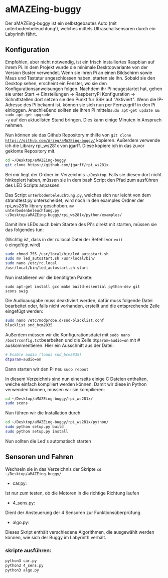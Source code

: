 # aMAZEing-buggy
Der aMAZEing-buggy ist ein selbstgebautes Auto (mit unterbodenbeleuchtung!), welches mittels Ultraschallsensoren durch ein Labyrinth fährt.

## Konfiguration
Empfohlen, aber nicht notwendig, ist ein frisch installiertes Raspbian auf ihrem Pi.
In dem Projekt wurde die minimale Desktopvariante von der Version Buster verwendet. Wenn sie ihren Pi an einen Bildschirm sowie Maus und Tastatur angeschlossen haben, starten sie ihn. Sobald sie den Desktop sehen, erscheint ein Fenster, wo sie den Konfigurationsanweisungen folgen.
Nachdem ihr Pi neugestartet hat, gehen sie unter Start -> Einstellungen -> RaspberryPi Konfiguration -> Schnittstellen
dort setzen sie den Punkt für SSH auf "Aktiviert". Wenn die IP-Adresse des Pi bekannt ist, können sie sich nun per Fernzugriff in den Pi einloggen. 
Anschließend sollten sie ihren Pi mittels<code>sudo apt-get update && sudo apt-get upgrade -y</code> auf den aktuellsten Stand bringen. Dies kann einige Minuten in Anspruch nehmen.

Nun können sie das Github Repository mithilfe von <code>git clone https://github.com/Arzeg/aMAZEing-buggy/</code> kopieren.
Außerdem verwende ich die Library rpi_ws281x von jgarff. Diese kopiere ich in das zuvor geklonte Repository mit. 

```bash
cd ~/Desktop/aMAZEing-buggy
git clone https://github.com/jgarff/rpi_ws281x
```

Bei mir liegt der Ordner im Verzeichnis <code>~/Desktop</code>. Falls sie diesen dort nicht hinkopiert haben, müssen sie in dem bash Script den Pfad zum ausführen des LED Scripts anpassen. 

Das Script <code>unterbodenbeleuchtung.py</code>, welches sich nur leicht von dem strandtest.py unterscheidet, wird noch in den examples Ordner der rpi_ws281x library geschoben.
<code>mv unterbodenbeleuchtung.py ~/Desktop/aMAZEing-buggy/rpi_ws281x/python/examples/</code>

Damit ihre LEDs auch beim Starten des Pi's direkt mit starten, müssen sie das folgendes tun:

(Wichtig ist, dass in der rc.local Datei der Befehl vor <code>exit 0</code> eingefügt wird)
```bash
sudo chmod 755 /usr/local/bin/led_autostart.sh
sudo mv led_autostart.sh /usr/local/bin/
sudo nano /etc/rc.local
/usr/local/bin/led_autostart.sh start
```


Nun installieren wir die benötigten Pakete:

<code>sudo apt-get install gcc make build-essential python-dev git scons swig</code>

Die Audioausgabe muss deaktiviert werden, dafür muss folgende Datei bearbeitet oder, falls nicht vorhanden, erstellt und die entsprechende Zeile eingefügt werden:
```bash
sudo nano /etc/modprobe.d/snd-blacklist.conf
blacklist snd_bcm2835
```

Außerdem müssen wir die Konfigurationsdatei mit <code>sudo nano /boot/config.txt</code>bearbeiten und die Zeile <code>dtparam=audio=on</code> mit # auskommentieren. Hier ein Ausschnitt aus der Datei:
```bash
# Enable audio (loads snd_bcm2835)
dtparam=audio=on
```

Dann starten wir den Pi neu
<code>sudo reboot</code>

In diesem Verzeichnis sind nun einerseits einige C Dateien enthalten, welche einfach kompiliert werden können. Damit wir diese in Python verwenden können, müssen wir sie kompilieren:

```bash
cd ~/Desktop/aMAZEing-buggy/rpi_ws281x/
sudo scons
```

Nun führen wir die Installation durch
```bash
cd ~/Desktop/aMAZEing-buggy/rpi_ws281x/python/
sudo python setup.py build
sudo python setup.py install
```

Nun sollten die Led's automatisch starten

## Sensoren und Fahren

Wechseln sie in das Verzeichnis der Skripte <code>cd ~/Desktop/aMAZEing-buggy/</code>

- car.py:

Ist nur zum testen, ob die Motoren in die richtige Richtung laufen

- 4_sens.py:

Dient der Ansteuerung der 4 Sensoren zur Funktionsüberprüfung

- algo.py:

Dieses Skript enthält verschiedene Algorithmen, die ausgewählt werden können, wie sich der Buggy im Labyrinth verhält.



### skripte ausführen:
```bash
python3 car.py
python3 4_sens.py
python3 algo.py
```
